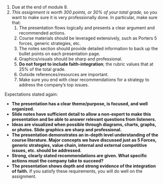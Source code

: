 1. Due at the end of module 8.
2. _This assignment is worth 300 points, or 30% of your total grade,_ so you want to make sure it is very professionally done. In particular, make sure that:
	1. The presentation flows logically and presents a clear argument and recommended actions.
	2. Course materials should be leveraged extensively, such as Porters 5 forces, generic strategies, etc.
	3. The notes section should provide detailed information to back up the bullet points on each presentation page.
	4. Graphics/visuals should be sharp and professional.
	5. **Do not forget to include faith-integration**; the rubric values that at 25% of the total grade.
	6. Outside references/resources are important.
	7. Make sure you end with clear recommendations for a strategy to address the company’s top issues.


Expectations stated again:
- **The presentation has a clear theme/purpose, is focused, and well organized.**
- **Slide notes have sufficient detail to allow a non-expert to make this presentation and be able to answer relevant questions from listeners.**
- **Ideas are visualized when possible through diagrams, charts, graphs, or photos. Slide graphics are sharp and professional.**
- **The presentation demonstrates an in-depth level understanding of the course literature. Major concepts we have discussed just as 5 Forces, generic strategies, value chain, internal and external competitive issues, etc. should be addressed.**
- **Strong, clearly stated recommendations are given. What specific actions must the company take to succeed?**
- **The presentation shows depth and strong evidence of the integration of faith.**
If you satisfy these requirements, you will do well on the assignment.